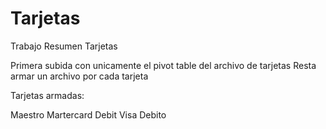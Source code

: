 # Tarjetas
Trabajo Resumen Tarjetas

Primera subida con unicamente el pivot table del archivo de tarjetas
Resta armar un archivo por cada tarjeta

Tarjetas armadas:

Maestro
Martercard Debit
Visa Debito
